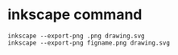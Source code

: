 


# inkscape command

```
inkscape --export-png .png drawing.svg
inkscape --export-png figname.png drawing.svg
```


